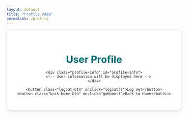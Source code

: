 ```yaml
---
layout: default
title: "Profile Page"
permalink: /profile
---
```


<style>
    .profile-container {
        width: 100%;
        max-width: 600px;
        padding: 2rem;
        background: white;
        border-radius: 12px;
        box-shadow: 0 4px 10px rgba(0, 0, 0, 0.1);
        border: 1px solid #e0e0e0;
        text-align: center;
        margin-left: auto;
        margin-right: auto;
    }
    .profile-title {
        font-size: 2rem;
        font-weight: bold;
        color: #006d77;
        margin-bottom: 1rem;
    }
    .profile-info {
        font-size: 1.2rem;
        color: #444;
        margin-bottom: 1.5rem;
    }
    .logout-btn, .back-home-btn {
        background: #0096c7;
        color: white;
        font-weight: bold;
        padding: 12px;
        border: none;
        border-radius: 8px;
        cursor: pointer;
        transition: background 0.3s;
        margin-top: 1rem;
    }
    .logout-btn:hover, .back-home-btn:hover {
        background: #0077b6;
    }
    .logout-btn {
        background: #d9534f;
    }
    .logout-btn:hover {
        background: #c9302c;
    }
</style>

<div class="profile-container">
    <h2 class="profile-title">User Profile</h2>

    <div class="profile-info" id="profile-info">
        <!-- User information will be displayed here -->
    </div>

    <button class="logout-btn" onclick="logout()">Log out</button>
    <button class="back-home-btn" onclick="goHome()">Back to Home</button>
</div>

<script>
    // Function to load the user's profile from sessionStorage
    function loadProfile() {
        const user = JSON.parse(sessionStorage.getItem('loggedInUser'));

        if (user) {
            // Display user info
            const profileInfo = document.getElementById('profile-info');
            profileInfo.innerHTML = `
                <p><strong>Username:</strong> ${user.username}</p>
                <p><strong>User Type:</strong> ${user.userType}</p>
            `;
        } else {
            // If no user is logged in, show a message
            const profileInfo = document.getElementById('profile-info');
            profileInfo.innerHTML = `<p>No user is logged in. Please log in first.</p>`;
        }
    }

    // Function to handle logout
    function logout() {
        // Remove user data from sessionStorage
        sessionStorage.removeItem('loggedInUser');

        // Redirect to login page or show a message
        alert('You have been logged out.');
        window.location.href = '/login';  // Adjust the URL as needed
    }

    // Function to go back to the home page
    function goHome() {
        window.location.href = '/index';  // Adjust the URL as needed
    }

    // Load profile information on page load
    window.onload = loadProfile;
</script>
